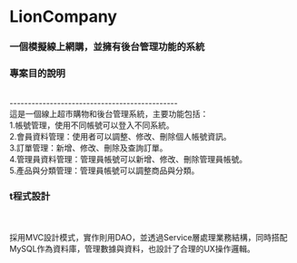 # LionCompany
<h3>一個模擬線上網購，並擁有後台管理功能的系統</h3>
<h3>專案目的說明</h3><br>
----------------------------------------------<br>
這是一個線上超市購物和後台管理系統，主要功能包括：<br>
1.帳號管理，使用不同帳號可以登入不同系統。<br>
2.會員資料管理：使用者可以調整、修改、刪除個人帳號資訊。 <br>
3.訂單管理：新增、修改、刪除及查詢訂單。<br>
4.管理員資料管理：管理員帳號可以新增、修改、刪除管理員帳號。 <br>
5.產品與分類管理：管理員帳號可以調整商品與分類。<br>

<h3>t程式設計</h3><br>
<br>採用MVC設計模式，實作則用DAO，並透過Service層處理業務結構，同時搭配MySQL作為資料庫，管理數據與資料，也設計了合理的UX操作邏輯。<br>


